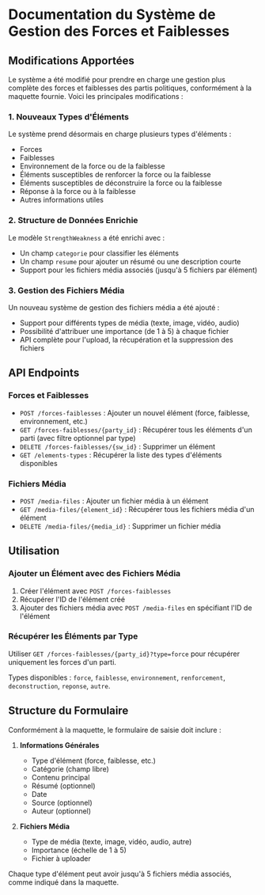# Documentation du Système de Gestion des Forces et Faiblesses

## Modifications Apportées

Le système a été modifié pour prendre en charge une gestion plus complète des forces et faiblesses des partis politiques, conformément à la maquette fournie. Voici les principales modifications :

### 1. Nouveaux Types d'Éléments

Le système prend désormais en charge plusieurs types d'éléments :
- Forces
- Faiblesses
- Environnement de la force ou de la faiblesse
- Éléments susceptibles de renforcer la force ou la faiblesse
- Éléments susceptibles de déconstruire la force ou la faiblesse
- Réponse à la force ou à la faiblesse
- Autres informations utiles

### 2. Structure de Données Enrichie

Le modèle `StrengthWeakness` a été enrichi avec :
- Un champ `categorie` pour classifier les éléments
- Un champ `resume` pour ajouter un résumé ou une description courte
- Support pour les fichiers média associés (jusqu'à 5 fichiers par élément)

### 3. Gestion des Fichiers Média

Un nouveau système de gestion des fichiers média a été ajouté :
- Support pour différents types de média (texte, image, vidéo, audio)
- Possibilité d'attribuer une importance (de 1 à 5) à chaque fichier
- API complète pour l'upload, la récupération et la suppression des fichiers

## API Endpoints

### Forces et Faiblesses

- `POST /forces-faiblesses` : Ajouter un nouvel élément (force, faiblesse, environnement, etc.)
- `GET /forces-faiblesses/{party_id}` : Récupérer tous les éléments d'un parti (avec filtre optionnel par type)
- `DELETE /forces-faiblesses/{sw_id}` : Supprimer un élément
- `GET /elements-types` : Récupérer la liste des types d'éléments disponibles

### Fichiers Média

- `POST /media-files` : Ajouter un fichier média à un élément
- `GET /media-files/{element_id}` : Récupérer tous les fichiers média d'un élément
- `DELETE /media-files/{media_id}` : Supprimer un fichier média

## Utilisation

### Ajouter un Élément avec des Fichiers Média

1. Créer l'élément avec `POST /forces-faiblesses`
2. Récupérer l'ID de l'élément créé
3. Ajouter des fichiers média avec `POST /media-files` en spécifiant l'ID de l'élément

### Récupérer les Éléments par Type

Utiliser `GET /forces-faiblesses/{party_id}?type=force` pour récupérer uniquement les forces d'un parti.

Types disponibles : `force`, `faiblesse`, `environnement`, `renforcement`, `deconstruction`, `reponse`, `autre`.

## Structure du Formulaire

Conformément à la maquette, le formulaire de saisie doit inclure :

1. **Informations Générales**
   - Type d'élément (force, faiblesse, etc.)
   - Catégorie (champ libre)
   - Contenu principal
   - Résumé (optionnel)
   - Date
   - Source (optionnel)
   - Auteur (optionnel)

2. **Fichiers Média**
   - Type de média (texte, image, vidéo, audio, autre)
   - Importance (échelle de 1 à 5)
   - Fichier à uploader

Chaque type d'élément peut avoir jusqu'à 5 fichiers média associés, comme indiqué dans la maquette.